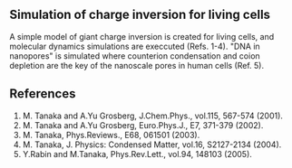## Simulation of charge inversion for living cells ##

A simple model of giant charge inversion is created for living cells, and 
molecular dynamics simulations are execcuted (Refs. 1-4).
"DNA in nanopores" is simulated where counterion condensation and coion depletion
are the key of the nanoscale pores in human cells (Ref. 5).

## References ##

1. M. Tanaka and A.Yu Grosberg, J.Chem.Phys., vol.115, 567-574 (2001).
2. M. Tanaka and A.Yu Grosberg, Euro.Phys.J., E7, 371-379 (2002).
3. M. Tanaka, Phys.Reviews., E68, 061501 (2003).
4. M. Tanaka, J. Physics: Condensed Matter, vol.16, S2127-2134 (2004).
5. Y.Rabin and M.Tanaka, Phys.Rev.Lett., vol.94, 148103 (2005).


